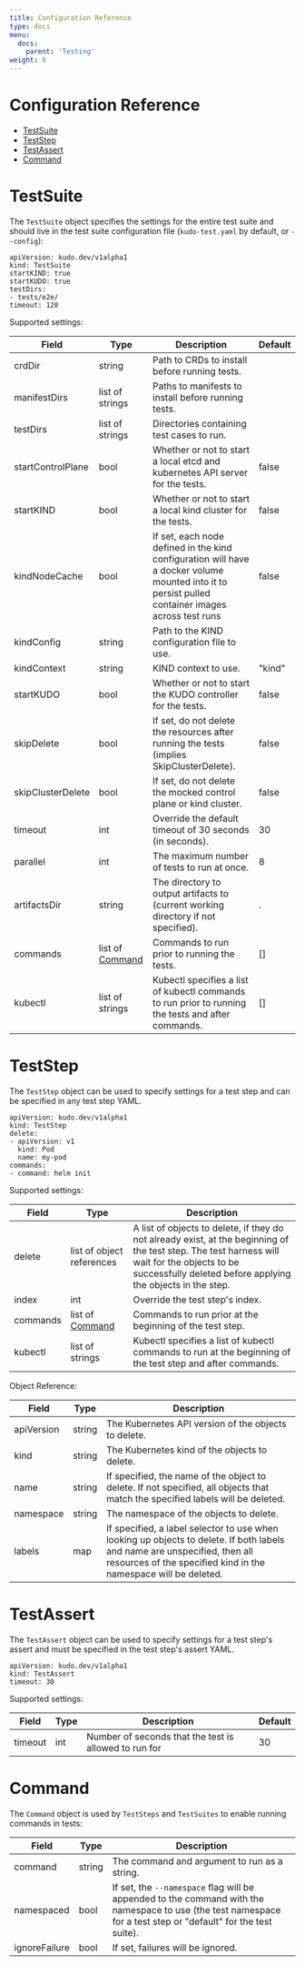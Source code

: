 ```yaml
---
title: Configuration Reference
type: docs
menu:
  docs:
    parent: 'Testing'
weight: 6
---
```


# Configuration Reference

* [TestSuite](#testsuite)
* [TestStep](#teststep)
* [TestAssert](#testassert)
* [Command](#command)

# TestSuite

The `TestSuite` object specifies the settings for the entire test suite and should live in the test suite configuration file (`kudo-test.yaml` by default, or `--config`):

```
apiVersion: kudo.dev/v1alpha1
kind: TestSuite
startKIND: true
startKUDO: true
testDirs:
- tests/e2e/
timeout: 120
```

Supported settings:

Field             |      Type        | Description                                                                              | Default
------------------|------------------|------------------------------------------------------------------------------------------|--------
crdDir            | string           | Path to CRDs to install before running tests.                                            | 
manifestDirs      | list of strings  | Paths to manifests to install before running tests.                                      | 
testDirs          | list of strings  | Directories containing test cases to run.                                                | 
startControlPlane | bool             | Whether or not to start a local etcd and kubernetes API server for the tests.            | false
startKIND         | bool             | Whether or not to start a local kind cluster for the tests.                              | false
kindNodeCache     | bool             | If set, each node defined in the kind configuration will have a docker volume mounted into it to persist pulled container images across test runs | false
kindConfig        | string           | Path to the KIND configuration file to use.                                              | 
kindContext       | string           | KIND context to use.                                                                     | "kind"
startKUDO         | bool             | Whether or not to start the KUDO controller for the tests.                               | false
skipDelete        | bool             | If set, do not delete the resources after running the tests (implies SkipClusterDelete). | false
skipClusterDelete | bool             | If set, do not delete the mocked control plane or kind cluster.                          | false
timeout           | int              | Override the default timeout of 30 seconds (in seconds).                                 | 30
parallel          | int              | The maximum number of tests to run at once.                                              | 8
artifactsDir      | string           | The directory to output artifacts to (current working directory if not specified).       | .
commands          | list of [Command](#command) | Commands to run prior to running the tests.                                   | []
kubectl           | list of strings  | Kubectl specifies a list of kubectl commands to run prior to running the tests and after commands. | []

# TestStep

The `TestStep` object can be used to specify settings for a test step and can be specified in any test step YAML.

```
apiVersion: kudo.dev/v1alpha1
kind: TestStep
delete:
- apiVersion: v1
  kind: Pod
  name: my-pod
commands:
- command: helm init
```

Supported settings:

Field    |          Type             | Description
---------|---------------------------|---------------------------------------------------------------------
delete   | list of object references | A list of objects to delete, if they do not already exist, at the beginning of the test step. The test harness will wait for the objects to be successfully deleted before applying the objects in the step.
index    | int                       | Override the test step's index.
commands | list of [Command](#command) | Commands to run prior at the beginning of the test step.
kubectl  | list of strings           | Kubectl specifies a list of kubectl commands to run at the beginning of the test step and after commands.

Object Reference:

Field      |   Type | Description
-----------|--------|---------------------------------------------------------------------
apiVersion | string | The Kubernetes API version of the objects to delete.
kind       | string | The Kubernetes kind of the objects to delete.
name       | string | If specified, the name of the object to delete. If not specified, all objects that match the specified labels will be deleted.
namespace  | string | The namespace of the objects to delete.
labels     | map    | If specified, a label selector to use when looking up objects to delete. If both labels and name are unspecified, then all resources of the specified kind in the namespace will be deleted.

# TestAssert

The `TestAssert` object can be used to specify settings for a test step's assert and must be specified in the test step's assert YAML.

```
apiVersion: kudo.dev/v1alpha1
kind: TestAssert
timeout: 30
```

Supported settings:

Field   | Type | Description                                           | Default
--------|------|-------------------------------------------------------|-------------
timeout | int  | Number of seconds that the test is allowed to run for | 30

# Command

The `Command` object is used by `TestSteps` and `TestSuites` to enable running commands in tests:

Field         |   Type | Description
--------------|--------|---------------------------------------------------------------------
command       | string | The command and argument to run as a string.
namespaced    | bool   | If set, the `--namespace` flag will be appended to the command with the namespace to use (the test namespace for a test step or "default" for the test suite).
ignoreFailure | bool   | If set, failures will be ignored.
